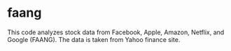 # faang
This code analyzes stock data from Facebook, Apple, Amazon, Netflix, and Google (FAANG). The data is taken from Yahoo
finance site.
